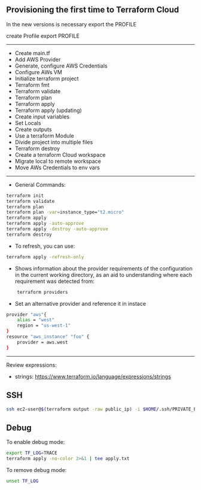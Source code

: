 ## Provisioning the first time to Terraform Cloud

In the new versions is necessary export the PROFILE

create Profile
export PROFILE

---

- Create main.tf
- Add AWS Provider
- Generate, configure AWS Credentials
- Configure AWs VM
- Initialize terraform project
- Terraform fmt
- Terraform validate
- Terraform plan
- Terraform apply
- Terraform apply (updating)
- Create input variables
- Set Locals
- Create outputs
- Use a terraform Module
- Divide project into multiple files
- Terraform destroy
- Create a terraform Cloud workspace
- Migrate local to remote workspace
- Move AWs Credentials to env vars

--- 
- General Commands:
```bash
terraform init
terraform validate
terraform plan
terraform plan -var=instance_type="t2.micro"
terraform apply
terraform apply -auto-approve
terraform apply -destroy -auto-approve
terraform destroy
```
- To refresh, you can use:
```bash
terraform apply -refresh-only
```

- Shows information about the provider requirements of the configuration in the current working directory, as an aid to understanding where each requirement was detected from:
```bash
    terraform providers
```
- Set an alternative provider and reference it in instace
```bash
provider "aws"{
    alias = "west"
    region = "us-west-1"
}
resource "aws_instance" "foo" {
    provider = aws.west
}
```
---

Review expressions:
- strings: https://www.terraform.io/language/expressions/strings

## SSH
```bash
ssh ec2-user@$(terraform output -raw public_ip) -i $HOME/.ssh/PRIVATE_EC2_KEY
```

## Debug
To enable debug mode:
```bash
export TF_LOG=TRACE
terraform apply -no-color 2>&1 | tee apply.txt
```
To remove debug mode:
```bash
unset TF_LOG
```